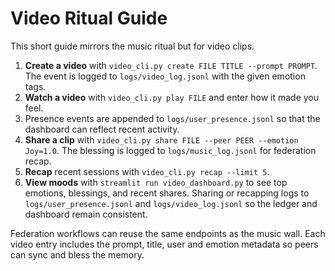 # Video Ritual Guide

This short guide mirrors the music ritual but for video clips.

1. **Create a video** with `video_cli.py create FILE TITLE --prompt PROMPT`.
   The event is logged to `logs/video_log.jsonl` with the given emotion tags.
2. **Watch a video** with `video_cli.py play FILE` and enter how it made you feel.
3. Presence events are appended to `logs/user_presence.jsonl` so that the dashboard can reflect recent activity.
4. **Share a clip** with `video_cli.py share FILE --peer PEER --emotion Joy=1.0`.
   The blessing is logged to `logs/music_log.jsonl` for federation recap.
5. **Recap** recent sessions with `video_cli.py recap --limit 5`.
6. **View moods** with `streamlit run video_dashboard.py` to see top emotions,
   blessings, and recent shares. Sharing or recapping logs to
   `logs/user_presence.jsonl` and `logs/video_log.jsonl` so the ledger and
   dashboard remain consistent.

Federation workflows can reuse the same endpoints as the music wall. Each video entry includes the prompt, title, user and emotion metadata so peers can sync and bless the memory.
